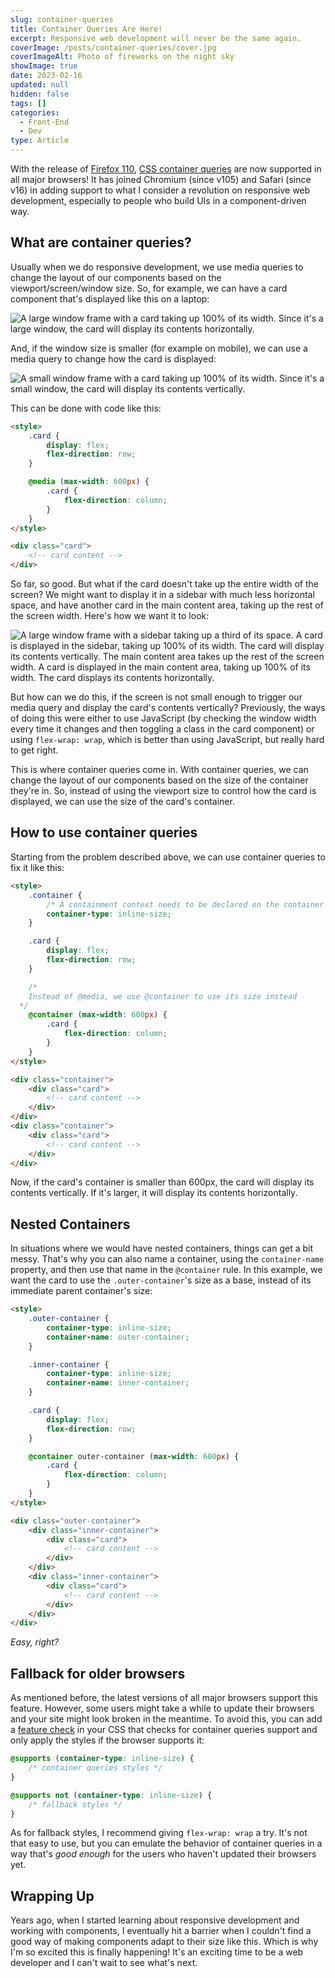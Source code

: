 ```yaml
---
slug: container-queries
title: Container Queries Are Here!
excerpt: Responsive web development will never be the same again.
coverImage: /posts/container-queries/cover.jpg
coverImageAlt: Photo of fireworks on the night sky
showImage: true
date: 2023-02-16
updated: null
hidden: false
tags: []
categories:
  - Front-End
  - Dev
type: Article
---
```


With the release of [Firefox 110](https://www.mozilla.org/en-US/firefox/110.0/releasenotes/), [CSS container queries](https://developer.mozilla.org/en-US/docs/Web/CSS/CSS_Container_Queries) are now supported in all major browsers! It has joined Chromium (since v105) and Safari (since v16) in adding support to what I consider a revolution on responsive web development, especially to people who build UIs in a component-driven way.

## What are container queries?

Usually when we do responsive development, we use media queries to change the layout of our components based on the viewport/screen/window size. So, for example, we can have a card component that's displayed like this on a laptop:

![A large window frame with a card taking up 100% of its width. Since it's a large window, the card will display its contents horizontally.](/posts/container-queries/Pre-CQ-Desktop.png)


And, if the window size is smaller (for example on mobile), we can use a media query to change how the card is displayed:

![A small window frame with a card taking up 100% of its width. Since it's a small window, the card will display its contents vertically.](/posts/container-queries/Pre-CQ-Mobile.png)


This can be done with code like this:

```html
<style>
	.card {
		display: flex;
		flex-direction: row;
	}

	@media (max-width: 600px) {
		.card {
			flex-direction: column;
		}
	}
</style>

<div class="card">
	<!-- card content -->
</div>
```

So far, so good. But what if the card doesn't take up the entire width of the screen? We might want to display it in a sidebar with much less horizontal space, and have another card in the main content area, taking up the rest of the screen width. Here's how we want it to look:

![A large window frame with a sidebar taking up a third of its space. A card is displayed in the sidebar, taking up 100% of its width. The card will display its contents vertically. The main content area takes up the rest of the screen width. A card is displayed in the main content area, taking up 100% of its width. The card displays its contents horizontally.](/posts/container-queries/Sidebar-Example.png)

But how can we do this, if the screen is not small enough to trigger our media query and display the card's contents vertically? Previously, the ways of doing this were either to use JavaScript (by checking the window width every time it changes and then toggling a class in the card component) or using `flex-wrap: wrap`, which is better than using JavaScript, but really hard to get right.

This is where container queries come in. With container queries, we can change the layout of our components based on the size of the container they're in. So, instead of using the viewport size to control how the card is displayed, we can use the size of the card's container.

## How to use container queries

Starting from the problem described above, we can use container queries to fix it like this:

```html
<style>
	.container {
		/* A containment context needs to be declared on the container element */
		container-type: inline-size;
	}

	.card {
		display: flex;
		flex-direction: row;
	}

	/* 
    Instead of @media, we use @container to use its size instead
  */
	@container (max-width: 600px) {
		.card {
			flex-direction: column;
		}
	}
</style>

<div class="container">
	<div class="card">
		<!-- card content -->
	</div>
</div>
<div class="container">
	<div class="card">
		<!-- card content -->
	</div>
</div>
```

Now, if the card's container is smaller than 600px, the card will display its contents vertically. If it's larger, it will display its contents horizontally.

## Nested Containers

In situations where we would have nested containers, things can get a bit messy. That's why you can also name a container, using the `container-name` property, and then use that name in the `@container` rule. In this example, we want the card to use the `.outer-container`'s size as a base, instead of its immediate parent container's size:

```html
<style>
	.outer-container {
		container-type: inline-size;
		container-name: outer-container;
	}

	.inner-container {
		container-type: inline-size;
		container-name: inner-container;
	}

	.card {
		display: flex;
		flex-direction: row;
	}

	@container outer-container (max-width: 600px) {
		.card {
			flex-direction: column;
		}
	}
</style>

<div class="outer-container">
	<div class="inner-container">
		<div class="card">
			<!-- card content -->
		</div>
	</div>
	<div class="inner-container">
		<div class="card">
			<!-- card content -->
		</div>
	</div>
</div>
```

_Easy, right?_

## Fallback for older browsers

As mentioned before, the latest versions of all major browsers support this feature. However, some users might take a while to update their browsers and your site might look broken in the meantime. To avoid this, you can add a [feature check](https://developer.mozilla.org/en-US/docs/Web/CSS/CSS_Conditional_Rules/Using_Feature_Queries) in your CSS that checks for container queries support and only apply the styles if the browser supports it:

```css
@supports (container-type: inline-size) {
	/* container queries styles */
}

@supports not (container-type: inline-size) {
	/* fallback styles */
}
```

As for fallback styles, I recommend giving `flex-wrap: wrap` a try. It's not that easy to use, but you can emulate the behavior of container queries in a way that's _good enough_ for the users who haven't updated their browsers yet.

## Wrapping Up

Years ago, when I started learning about responsive development and working with components, I eventually hit a barrier when I couldn't find a good way of making components adapt to their size like this. Which is why I'm so excited this is finally happening! It's an exciting time to be a web developer and I can't wait to see what's next.
